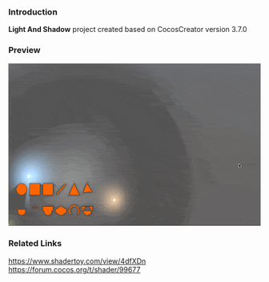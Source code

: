 ### Introduction
**Light And Shadow** project created based on CocosCreator version 3.7.0

### Preview
![image](../../../gif/202212/2022120203.gif)

### Related Links    
https://www.shadertoy.com/view/4dfXDn    
https://forum.cocos.org/t/shader/99677